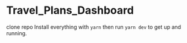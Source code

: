 # Travel_Plans_Dashboard

clone repo
Install everything with `yarn` then run `yarn dev` to get up and running.
